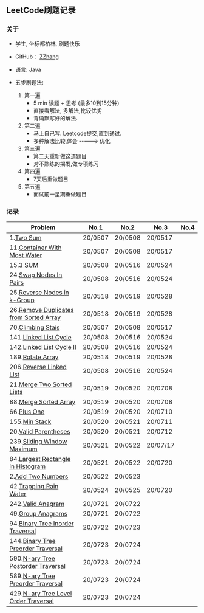## LeetCode刷题记录

### 关于
- 学生, 坐标都柏林, 刷题快乐

- GitHub： [ZZhang](https://github.com/ZhongyanZHANG)

- 语言: Java

- 五步刷题法: 
  1. 第一遍
     * 5 min 读题 + 思考 (最多10到15分钟)
     * 直接看解法, 多解法,比较优劣
     * 背诵默写好的解法.
  2. 第二遍
      * 马上自己写. Leetcode提交,直到通过.
      * 多种解法比较,体会 -----> 优化
  3. 第三遍
       * 第二天重新做这道题目
       * 对不熟练的揭发,做专项练习
  4. 第四遍 
       * 7天后重做题目
  5. 第五遍
       * 面试前一星期重做题目

### 记录
| Problem    | No.1    | No.2 | No.3 | No.4 |
| ---------- | ------- | ---- | ---- | ---- |
| 1.[Two Sum](1_TwoSum/Solution.java) |20/0507|20/0508|20/0517||
| 11.[Container With Most Water](11_Container_With_Most_Water/Solution.java) |20/0507|20/0508|20/0517||
| 15.[3 SUM](15_3SUM/Solution.java) |20/0508|20/0516|20/0524||
| 24.[Swap Nodes In Pairs](24_Swap_Nodes_In_Pairs/Solution.java) |20/0508|20/0516|20/0524||
| 25.[Reverse Nodes in k-Group](25_Reverse_Nodes_in_k-Group/Solution.java) |20/0518|20/0519|20/0528||
| 26.[Remove Duplicates from Sorted Array](26_Remove_Duplicates_from_Sorted_Array/Solution.java) |20/0518|20/0519|20/0528||
| 70.[Climbing Stais](70_ClimbingStairs/Solution.java) |20/0507|20/0508|20/0517||
| 141.[Linked List Cycle](141_Linked_List_Cycle/Solution.java) |20/0508|20/0516|20/0524||
| 142.[Linked List Cycle II](142_Linked_List_Cycle_ii/Solution.java) |20/0508|20/0516|20/0524||
| 189.[Rotate Array](189_Rotate_Array/Solution.java) |20/0518|20/0519|20/0528||
| 206.[Reverse Linked List](206_Reverse_Linked_List/Solution.java) |20/0508|20/0516|20/0524||
|21.[Merge Two Sorted Lists](21_Merge_Two_Sorted_Lists/Solution.java)|20/0519|20/0520|20/0708||
|88.[Merge Sorted Array](88_Merge_Sorted_Array/Solution.java)|20/0519|20/0520|20/0708||
|66.[Plus One](66_Plus_One/Solution.java)|20/0519|20/0520|20/0710||
|155.[Min Stack](155_Min_Stack/Solution.java)|20/0520|20/0521|20/0711||
|20.[Valid Parentheses](20_Valid_Parentheses/Solution.java)|20/0520|20/0521|20/0712||
|239.[Sliding Window Maximum](239_Sliding_Window_Maximum/Solution.java)|20/0521|20/0522|20/07/17||
|84.[Largest Rectangle in Histogram](84_Largest_Rectangle_in_Histogram/Solution.java)|20/0521|20/0522|20/0720||
|2.[Add Two Numbers](2_Add_Two_Numbers/Solution.java)|20/0522|20/0523|||
|42.[Trapping Rain Water](42_Trapping_Rain_Water/Solution.java)|20/0524|20/0525|20/0720||
|242.[Valid Anagram](242_Valid_Anagram/Solution.java)|20/0721|20/0722|||
|49.[Group Anagrams](49_Group_Anagrams/Solution.java)|20/0721|20/0722|||
|94.[Binary Tree Inorder Traversal](94_Binary_Tree_Inorder_Traversal/Solution.java)|20/0722|20/0723|||
|144.[Binary Tree Preorder Traversal](144_Binary_Tree_Preorder_Traversal/Solution.java)|20/0723|20/0724|||
|590.[N-ary Tree Postorder Traversal](590_N-ary_Tree_Postorder_Traversal/Solution.java)|20/0723|20/0724|||
|589.[N-ary Tree Preorder Traversal](589_N-ary_Tree_Preorder_Traversal/Solution.java)|20/0723|20/0724|||
|429.[N-ary Tree Level Order Traversal](429_N-ary_Tree_Level_Order_Traversal/Solution.java)|20/0723|20/0724|||